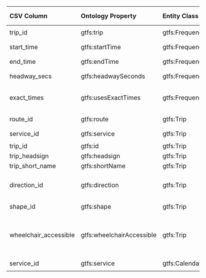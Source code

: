 | CSV Column | Ontology Property | Entity Class | Related Entity Class | Subject Generation | Join Condition | Datatype | Function Name | Function Output |
| :--- | :--- | :--- | :--- | :--- | :--- | :--- | :--- | :--- |
| trip_id | gtfs:trip | gtfs:Frequency | gtfs:Trip | `http://transport.linkeddata.es/resource/Frequency/{trip_id}-{start_time}` | `frequencies.trip_id = trips.trip_id` | | | |
| start_time | gtfs:startTime | gtfs:Frequency | | `http://transport.linkeddata.es/resource/Frequency/{trip_id}-{start_time}` | | xsd:time | | |
| end_time | gtfs:endTime | gtfs:Frequency | | `http://transport.linkeddata.es/resource/Frequency/{trip_id}-{start_time}` | | xsd:time | | |
| headway_secs | gtfs:headwaySeconds | gtfs:Frequency | | `http://transport.linkeddata.es/resource/Frequency/{trip_id}-{start_time}` | | xsd:positiveInteger | | |
| exact_times | gtfs:usesExactTimes | gtfs:Frequency | skos:Concept | `http://transport.linkeddata.es/resource/Frequency/{trip_id}-{start_time}` | | | `map_exact_times` | `http://transport.linkeddata.es/kos/exact-times/frequency` or `http://transport.linkeddata.es/kos/exact-times/schedule` |
| route_id | gtfs:route | gtfs:Trip | gtfs:Route | `http://transport.linkeddata.es/resource/Trip/{trip_id}` | `trips.route_id = routes.route_id` | | | |
| service_id | gtfs:service | gtfs:Trip | gtfs:Service | `http://transport.linkeddata.es/resource/Trip/{trip_id}` | `trips.service_id = calendar.service_id` | | | |
| trip_id | gtfs:id | gtfs:Trip | | `http://transport.linkeddata.es/resource/Trip/{trip_id}` | | xsd:string | | |
| trip_headsign | gtfs:headsign | gtfs:Trip | | `http://transport.linkeddata.es/resource/Trip/{trip_id}` | | xsd:string | | |
| trip_short_name | gtfs:shortName | gtfs:Trip | | `http://transport.linkeddata.es/resource/Trip/{trip_id}` | | xsd:string | | |
| direction_id | gtfs:direction | gtfs:Trip | skos:Concept | `http://transport.linkeddata.es/resource/Trip/{trip_id}` | | | `map_direction` | `http://transport.linkeddata.es/kos/direction/one-direction` or `http://transport.linkeddata.es/kos/direction/opposite-direction` |
| shape_id | gtfs:shape | gtfs:Trip | gtfs:Shape | `http://transport.linkeddata.es/resource/Trip/{trip_id}` | `trips.shape_id = shapes.shape_id` | | | |
| wheelchair_accessible | gtfs:wheelchairAccessible | gtfs:Trip | skos:Concept | `http://transport.linkeddata.es/resource/Trip/{trip_id}` | | | `map_wheelchair_accessible` | `http://transport.linkeddata.es/kos/wheelchair-accesible/no-information`, `http://transport.linkeddata.es/kos/wheelchair-accesible/accesible`, or `http://transport.linkeddata.es/kos/wheelchair-accesible/inaccesible` |
| service_id | gtfs:service | gtfs:CalendarDate | gtfs:Service | `http://transport.linkeddata.es/resource/CalendarDate/{service_id}-{date}` | `calendar_dates.service_id = calendar.service_id` | | | |
